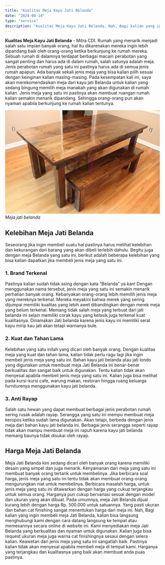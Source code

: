 ```yaml
---
title: "Kualitas Meja Kayu Jati Belanda"
date: "2024-08-14"
type: "service"
description: "Kualitas Meja Kayu Jati Belanda. Nah, Bagi kalian yang ingin membeli meja Jati Belanda, kalian bisa langsung menghubungi kami dengan cara datang langsung ke..."
---
```


**Kualitas Meja Kayu Jati Belanda** - Mitra CDI. Rumah yang menarik menjadi salah satu impian banyak orang, hal itu dikarenakan mereka ingin lebih dipandang baik oleh orang-orang ketika berkunjung ke rumah mereka. Sebuah rumah di dalamnya terdapat berbagai macam perabotan yang sangat penting dan harus ada di dalam rumah, salah satunya adalah meja. Jenis perabotan rumah yang satu ini pastinya harus ada di semua jenis rumah apapun.
Ada banyak sekali jenis meja yang bisa kalian pilih sesuai dengan keinginan kalian masing-masing. Pada kesempatan kali ini, saya akan merekomendasikan meja dari kayu jati Belanda untuk kalian yang sedang bingung memilih meja manakah yang akan digunakan di rumah kalian. Jenis meja yang satu ini pastinya akan membuat ruangan rumah kalian semakin menarik dipandang. Sehingga orang-orang pun akan nyaman apabila berkunjung ke rumah kalian tentunya.

![Meja kayu jati belanda](/images/blog/meja-jati-belanda.jpg)
*Meja jati belanda*

## Kelebihan Meja Jati Belanda
Seseorang jika ingin membeli suatu hal pastinya harus melihat kelebihan dan kekurangan dari barang yang akan dibeli terlebih dahulu. Begitu juga dengan meja Belanda yang satu ini, berikut adalah beberapa kelebihan yang bisa kalian dapatkan jika membeli jenis meja yang satu ini.
### 1\. Brand Terkenal
Pastinya kalian sudah tidak asing dengan kata “Belanda” ya kan! Dengan menggunakan nama tersebut, jenis meja yang satu ini semakin menarik perhatian banyak orang. Kebanyakan orang-orang lebih memilih jenis meja yang mereknya terkenal. Mereka meyakini bahwa merek yang sering dijumpai memiliki kualitas yang lebih awet dibandingkan dengan merek meja yang belum terkenal. Memang tidak salah meja yang terbuat dari jati belanda ini selain memiliki corak kayu yang kelasik juga terkenal kuat kualitasnya. Dinamakan Jati belanda karena jenis kayu ini memiliki serat kayu mirip kau jati akan tetapi warnanya bule.
### 2\. Kuat dan Tahan Lama
Kelebihan yang satu inilah yang dicari oleh banyak orang. Dengan kualitas meja yang kuat dan tahan lama, kalian tidak perlu ragu lagi jika ingin membeli jenis meja yang satu ini. Bahan kayu jati belanda atau jati londo yang digunakan untuk membuat meja Jati Belanda ini benar-benar berkualitas dan sangat baik untuk digunakan. Tentu kalian tidak akan menyesal apabila membeli jenis meja yang satu ini. Kalian juga bisa melihat pada kursi-kursi cafe, warung makan, restoran hingga ruang keluarga furniturenya menggunakan kayu jati belanda.
### 3\. Anti Rayap
Salah satu hewan yang dapat membuat berbagai jenis perabotan rumah sering rusak adalah rayap. Serangga yang satu ini mempu membuat meja keropos ketika sudah lama digunakan. Akan tetapi, berbeda dengan jenis meja dari bahan kayu jati belanda ini. Berbagai jenis serangga seperti rayap tidak akan mampu membuat meja ini rapuh karena kayu jati belanda memang baunya tidak disukai oleh rayap.
## Harga Meja Jati Belanda
Meja Jati Belanda kini sedang dicari oleh banyak orang karena memiliki desain yang simpel dan juga menarik. Kenyamanan dari meja yang satu ini membuat banyak orang tertarik untuk membelinya. Jika berbicara soal harga, jenis meja yang satu ini tentu tidak akan membuat orang-orang mengurungkan niat untuk membelinya.
Berbicara masalah harga, untuk jenis meja yang satu ini ditawarkan dengan harga yang cukup terjangkau untuk semua orang. Harganya pun cukup bervariasi sesuai dengan model dan ukuran yang akan dibuat. Pada umumnya, meja Jati Belanda dijual kurang lebih dengan harga Rp. 500.000 untuk satuannya. Yang pasti ukuran dan bahan cat finishing sangat menentukan harga dari meja ini.
Nah, Bagi kalian yang ingin membeli meja Jati Belanda, kalian bisa langsung menghubungi kami dengan cara datang langsung ke tempat atau memesannya secara online di website ini. Kami menyediakan meja Jati Belanda yang berkualitas dan nyaman untuk digunakan. Kalian juga bisa request ukuran meja juga warna cat finishingnya sesaui dengan selera kalian. Keawetan dari jenis meja yang satu ini sangatlah baik. Pastinya kalian tidak akan menyesal apabila membeli meja di tempat kami. Harganya yang terjangkau dan kualitasnya yang baik akan membuat anda puas pastinya.
